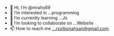 - 👋 Hi, I’m @mrahs69
- 👀 I’m interested in ...programming
- 🌱 I’m currently learning ...Js
- 💞️ I’m looking to collaborate on ...Website
- 📫 How to reach me ...rxzibonahsan@gmail.com

<!---
mrahs69/mrahs69 is a ✨ special ✨ repository because its `README.md` (this file) appears on your GitHub profile.
You can click the Preview link to take a look at your changes.
--->
